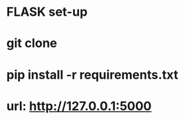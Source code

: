 # FLASK set-up

# git clone <repo-url>
# pip install -r requirements.txt

# url: http://127.0.0.1:5000
